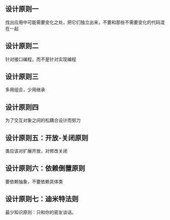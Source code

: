 ## 设计原则一
找出应用中可能需要变化之处，把它们独立出来，不要和那些不需要变化的代码混在一起

## 设计原则二
针对接口编程，而不是针对实现编程

## 设计原则三
多用组合，少用继承

## 设计原则四
为了交互对象之间的松耦合设计而努力

## 设计原则五：开放-关闭原则
类应该对扩展开放，对修改关闭

## 设计原则六：依赖倒置原则
要依赖抽象，不要依赖具体类

## 设计原则七：迪米特法则
最少知识原则：只和你的密友谈话。
